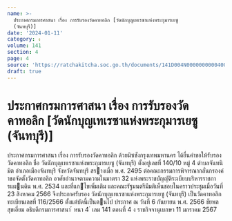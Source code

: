 ```yaml
---
name: >-
  ประกาศกรมการศาสนา เรื่อง การรับรองวัดคาทอลิก [วัดนักบุญเทเรซาแห่งพระกุมารเยซู
  (จันทบุรี)]
date: '2024-01-11'
category: ง
volume: 141
section: 4
page: 4
source: 'https://ratchakitcha.soc.go.th/documents/141D004N0000000000400.pdf'
draft: true
---
```


# ประกาศกรมการศาสนา เรื่อง การรับรองวัดคาทอลิก [วัดนักบุญเทเรซาแห่งพระกุมารเยซู (จันทบุรี)]

ประกาศกรมการศาสนา เรื่อง การรับรองวัดคาทอลิก ด้วยมิซซังกรุงเทพมหานคร ได้ยื่นคําขอให้รับรองวัดคาทอลิก ชื่อ วัดนักบุญเทเรซาแห่งพระกุมารเยซู (จันทบุรี) ตั้งอยู่เลขที่ 140/10 หมู่ 4 ตําบลจันทนิมิต อําเภอเมืองจันทบุรี จังหวัดจันทบุรี สรางเมื่อ พ.ศ. 2495 ต่อคณะกรรมการพิจารณากลั่นกรองคําขอจัดตั้งวัดคาทอลิก อาศัยอํานาจตามความในมาตรา 32 แห่งพระราชบัญญัติระเบียบบริหารราชการแผนดิน พ.ศ. 2534 และที่แกไขเพิ่มเติม และคณะรัฐมนตรีมีมติเห็นชอบในคราวประชุมเมื่อวันที่ 23 สิงหาคม 2566 จึงประกาศรับรอง วัดนักบุญเทเรซาแห่งพระกุมารเยซู (จันทบุรี) เป็นวัดคาทอลิก ทะเบียนเลขที่ 116/2566 ตั้งแต่บัดนี้เป็นตนไป ประกาศ ณ วันที่ 6 กันยายน พ.ศ. 2566 ชัยพล สุขเอี่ยม อธิบดีกรมการศาสนา ้ หนา 4 ่ เลม 141 ตอนที่ 4 ง ราชกิจจานุเบกษา 11 มกราคม 2567
